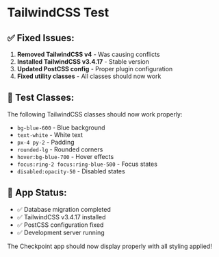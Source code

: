 # TailwindCSS Test

## ✅ Fixed Issues:

1. **Removed TailwindCSS v4** - Was causing conflicts
2. **Installed TailwindCSS v3.4.17** - Stable version
3. **Updated PostCSS config** - Proper plugin configuration
4. **Fixed utility classes** - All classes should now work

## 🎨 Test Classes:

The following TailwindCSS classes should now work properly:

- `bg-blue-600` - Blue background
- `text-white` - White text
- `px-4 py-2` - Padding
- `rounded-lg` - Rounded corners
- `hover:bg-blue-700` - Hover effects
- `focus:ring-2 focus:ring-blue-500` - Focus states
- `disabled:opacity-50` - Disabled states

## 🚀 App Status:

- ✅ Database migration completed
- ✅ TailwindCSS v3.4.17 installed
- ✅ PostCSS configuration fixed
- ✅ Development server running

The Checkpoint app should now display properly with all styling applied!
